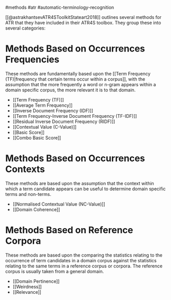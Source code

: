 #methods #atr #automatic-terminology-recognition 

[[@astrakhantsevATR4SToolkitStateart2018]] outlines several methods for ATR that they have included in their ATR4S toolbox. They group these into several categories:

# Methods Based on Occurrences Frequencies

These methods are fundamentally based upon the [[Term Frequency (TF)|frequency that certain terms occur within a corpus]], with the assumption that the more frequently a word or n-gram appears within a domain specific corpus, the more relevant it is to that domain.

- [[Term Frequency (TF)]]
- [[Average Term Frequency]]
- [[Inverse Document Frequency (IDF)]]
- [[Term Frequency-Inverse Document Frequency (TF-IDF)]]
- [[Residual Inverse Document Frequency (RIDF)]]
- [[Contextual Value (C-Value)]]
- [[Basic Score]]
- [[Combo Basic Score]]

# Methods Based on Occurrences Contexts

These methods are based upon the assumption that the context within which a term candidate appears can be useful to determine domain specific terms and non-terms.

- [[Normalised Contextual Value (NC-Value)]]
- [[Domain Coherence]]

# Methods Based on Reference Corpora

These methods are based upon the comparing the statistics relating to the occurrence of term candidates in a domain corpus against the statistics relating to the same terms in a reference corpus or corpora. The reference corpus is usually taken from a general domain.

- [[Domain Pertinence]]
- [[Weirdness]]
- [[Relevance]]
